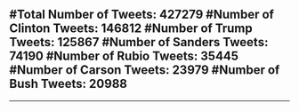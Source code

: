 #Total Number of Tweets: 427279 
#Number of Clinton Tweets: 146812
#Number of Trump Tweets: 125867
#Number of Sanders Tweets: 74190
#Number of Rubio Tweets: 35445
#Number of Carson Tweets: 23979
#Number of Bush Tweets: 20988
---
---
